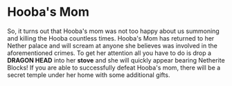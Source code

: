 # Hooba's Mom

So, it turns out that Hooba's mom was not too happy about us summoning and killing the Hooba countless times.  Hooba's Mom has returned to her Nether palace and will scream at anyone she believes was involved in the aforementioned crimes.  To get her attention all you have to do is drop a **DRAGON HEAD** into her **stove** and she will quickly appear bearing Netherite Blocks!  If you are able to successfully defeat Hooba's mom, there will be a secret temple under her home with some additional gifts.
